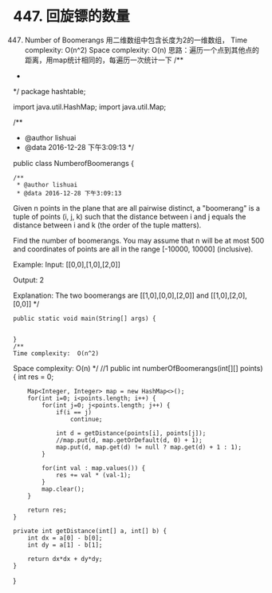# 447. 回旋镖的数量

[](https://leetcode-cn.com/problems/number-of-boomerangs/)


447. Number of Boomerangs
用二维数组中包含长度为2的一维数组，
Time complexity:  O(n^2)
Space complexity: O(n)
思路：遍历一个点到其他点的距离，用map统计相同的，每遍历一次统计一下
/**
 *
 */
package hashtable;

import java.util.HashMap;
import java.util.Map;

/**
 * @author lishuai
 * @data 2016-12-28 下午3:09:13
 */

public class NumberofBoomerangs {

    /**
     * @author lishuai
     * @data 2016-12-28 下午3:09:13
Given n points in the plane that are all pairwise distinct, a "boomerang" is a tuple of points (i, j, k)
such that the distance between i and j equals the distance between i and k (the order of the tuple matters).

Find the number of boomerangs.
You may assume that n will be at most 500 and coordinates of points are all in the range [-10000, 10000] (inclusive).

Example:
Input:
[[0,0],[1,0],[2,0]]

Output:
2

Explanation:
The two boomerangs are [[1,0],[0,0],[2,0]] and [[1,0],[2,0],[0,0]]
     */

    public static void main(String[] args) {


    }
    /**
    Time complexity:  O(n^2)
Space complexity: O(n)
     */
    //1
    public int numberOfBoomerangs(int[][] points) {
        int res = 0;

        Map<Integer, Integer> map = new HashMap<>();
        for(int i=0; i<points.length; i++) {
            for(int j=0; j<points.length; j++) {
                if(i == j)
                    continue;

                int d = getDistance(points[i], points[j]);
                //map.put(d, map.getOrDefault(d, 0) + 1);
                map.put(d, map.get(d) != null ? map.get(d) + 1 : 1);
            }

            for(int val : map.values()) {
                res += val * (val-1);
            }           
            map.clear();
        }

        return res;
    }

    private int getDistance(int[] a, int[] b) {
        int dx = a[0] - b[0];
        int dy = a[1] - b[1];

        return dx*dx + dy*dy;
    }
}

